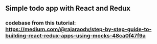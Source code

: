 ## Simple todo app with React and Redux

### codebase from this tutorial: https://medium.com/@rajaraodv/step-by-step-guide-to-building-react-redux-apps-using-mocks-48ca0f47f9a 
